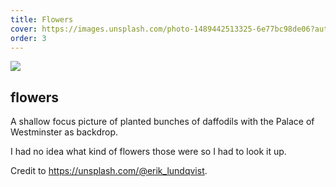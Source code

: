 ```yaml
---
title: Flowers
cover: https://images.unsplash.com/photo-1489442513325-6e77bc98de06?auto=format&fit=crop&w=746&q=80
order: 3
---
```

![](https://images.unsplash.com/photo-1489442513325-6e77bc98de06?auto=format&fit=crop&w=746&q=80)

## flowers
A shallow focus picture of planted bunches of daffodils with the Palace of Westminster as backdrop.

I had no idea what kind of flowers those were so I had to look it up.

Credit to https://unsplash.com/@erik_lundqvist.